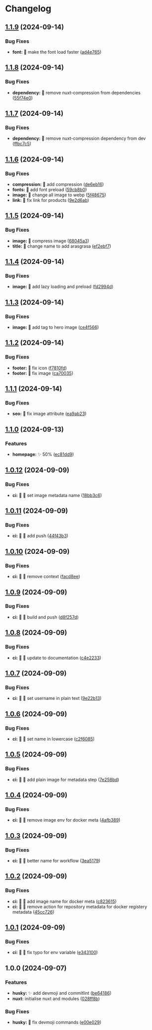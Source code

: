 # Changelog

## [1.1.9](https://github.com/Masutayunikon/Arasgrasa/compare/v1.1.8...v1.1.9) (2024-09-14)


### Bug Fixes

* **font:** 🐛 make the font load faster ([ad4e765](https://github.com/Masutayunikon/Arasgrasa/commit/ad4e765ae96abe379e7c7d992410e87e0f255e76))

## [1.1.8](https://github.com/Masutayunikon/Arasgrasa/compare/v1.1.7...v1.1.8) (2024-09-14)


### Bug Fixes

* **dependency:** 🐛 remove nuxt-compression from dependencies ([55f74e0](https://github.com/Masutayunikon/Arasgrasa/commit/55f74e006d1d1902ce0a95a03a104d9146f115f0))

## [1.1.7](https://github.com/Masutayunikon/Arasgrasa/compare/v1.1.6...v1.1.7) (2024-09-14)


### Bug Fixes

* **dependency:** 🐛 remove nuxt-compression dependency from dev ([ffbc7c5](https://github.com/Masutayunikon/Arasgrasa/commit/ffbc7c518ddfbf6baedad860e5d83638d183e0f8))

## [1.1.6](https://github.com/Masutayunikon/Arasgrasa/compare/v1.1.5...v1.1.6) (2024-09-14)


### Bug Fixes

* **compression:** 🐛 add compression ([de6eb16](https://github.com/Masutayunikon/Arasgrasa/commit/de6eb167df24b5d0383a80d616beda59324467ee))
* **fonts:** 🐛 add font preload ([59cb8b0](https://github.com/Masutayunikon/Arasgrasa/commit/59cb8b0bcfd3935c145c7f68944de1f07c15f63d))
* **image:** 🐛 change all image to webp ([5f48675](https://github.com/Masutayunikon/Arasgrasa/commit/5f48675e6b0776e859c02ff545b3d40b8bb61a61))
* **link:** 🐛 fix link for products ([9e2d6ab](https://github.com/Masutayunikon/Arasgrasa/commit/9e2d6ab8ac29801d9fec4625aab7392c70c306de))

## [1.1.5](https://github.com/Masutayunikon/Arasgrasa/compare/v1.1.4...v1.1.5) (2024-09-14)


### Bug Fixes

* **image:** 🐛 compress image ([68045a3](https://github.com/Masutayunikon/Arasgrasa/commit/68045a314b4cbe359fc84955be1d4b3436e08ff4))
* **title:** 🐛 change name to add arasgrasa ([ef2ebf7](https://github.com/Masutayunikon/Arasgrasa/commit/ef2ebf74042580fc3e0c5f0a63dfd3ab86f3f3af))

## [1.1.4](https://github.com/Masutayunikon/Arasgrasa/compare/v1.1.3...v1.1.4) (2024-09-14)


### Bug Fixes

* **image:** 🐛 add lazy loading and preload ([fd2994d](https://github.com/Masutayunikon/Arasgrasa/commit/fd2994db58fe234100ed269cb890a13c06faa0d6))

## [1.1.3](https://github.com/Masutayunikon/Arasgrasa/compare/v1.1.2...v1.1.3) (2024-09-14)


### Bug Fixes

* **image:** 🐛 add tag to hero image ([ce4f566](https://github.com/Masutayunikon/Arasgrasa/commit/ce4f56669ab7cd292ab8aaf02dcb2079a680613a))

## [1.1.2](https://github.com/Masutayunikon/Arasgrasa/compare/v1.1.1...v1.1.2) (2024-09-14)


### Bug Fixes

* **footer:** 🐛 fix icon ([f7810fd](https://github.com/Masutayunikon/Arasgrasa/commit/f7810fdf71f9da87a4860c3cf195bc86c40b7d5f))
* **footer:** 🐛 fix image ([ca70035](https://github.com/Masutayunikon/Arasgrasa/commit/ca700352a88887d00a929a76dd9e68a246c24b5b))

## [1.1.1](https://github.com/Masutayunikon/Arasgrasa/compare/v1.1.0...v1.1.1) (2024-09-14)


### Bug Fixes

* **seo:** 🐛 fix image attribute ([ea9ab23](https://github.com/Masutayunikon/Arasgrasa/commit/ea9ab23c5505a819cb3b7e1e7a43bdb9f0f32133))

## [1.1.0](https://github.com/Masutayunikon/Arasgrasa/compare/v1.0.12...v1.1.0) (2024-09-13)


### Features

* **homepage:** ✨ 50% ([ec81dd9](https://github.com/Masutayunikon/Arasgrasa/commit/ec81dd92b48bae375cd1e3fd6c2e94a1c59cfd91))

## [1.0.12](https://github.com/Masutayunikon/nuxt-template/compare/v1.0.11...v1.0.12) (2024-09-09)


### Bug Fixes

* **ci:** 🐛 👷 set image metadata name ([18bb3c6](https://github.com/Masutayunikon/nuxt-template/commit/18bb3c6e15ff0028161cb5ac720e910f1738c470))

## [1.0.11](https://github.com/Masutayunikon/nuxt-template/compare/v1.0.10...v1.0.11) (2024-09-09)


### Bug Fixes

* **ci:** 🐛 👷 add push ([44f43b3](https://github.com/Masutayunikon/nuxt-template/commit/44f43b32c1a0973a7dcd0bbefdaae1f819b2ed3e))

## [1.0.10](https://github.com/Masutayunikon/nuxt-template/compare/v1.0.9...v1.0.10) (2024-09-09)


### Bug Fixes

* **ci:** 🐛 👷 remove context ([facd8ee](https://github.com/Masutayunikon/nuxt-template/commit/facd8ee7a95c3cc7a0af11e1360c41d70630763b))

## [1.0.9](https://github.com/Masutayunikon/nuxt-template/compare/v1.0.8...v1.0.9) (2024-09-09)


### Bug Fixes

* **ci:** 🐛 👷 build and push ([d8f257d](https://github.com/Masutayunikon/nuxt-template/commit/d8f257d97961bc994c4050fa7ca9ac07b2fc367f))

## [1.0.8](https://github.com/Masutayunikon/nuxt-template/compare/v1.0.7...v1.0.8) (2024-09-09)


### Bug Fixes

* **ci:** 🐛 👷 update to documentation ([c4e2233](https://github.com/Masutayunikon/nuxt-template/commit/c4e2233a0cd01991db000865f308b4c584772797))

## [1.0.7](https://github.com/Masutayunikon/nuxt-template/compare/v1.0.6...v1.0.7) (2024-09-09)


### Bug Fixes

* **ci:** 🐛 👷 set username in plain text ([9e22b13](https://github.com/Masutayunikon/nuxt-template/commit/9e22b139d1705632c2c301f6974b6415ef43f664))

## [1.0.6](https://github.com/Masutayunikon/nuxt-template/compare/v1.0.5...v1.0.6) (2024-09-09)


### Bug Fixes

* **ci:** 🐛 👷 set name in lowercase ([c2f6085](https://github.com/Masutayunikon/nuxt-template/commit/c2f6085555a10f651b5a5c622843086f0cc15462))

## [1.0.5](https://github.com/Masutayunikon/nuxt-template/compare/v1.0.4...v1.0.5) (2024-09-09)


### Bug Fixes

* **ci:** 🐛 👷 add plain image for metadata step ([7e258bd](https://github.com/Masutayunikon/nuxt-template/commit/7e258bd845281d604683fa7b6c709b8641eb8284))

## [1.0.4](https://github.com/Masutayunikon/nuxt-template/compare/v1.0.3...v1.0.4) (2024-09-09)


### Bug Fixes

* **ci:** 🐛 👷 remove image env for docker meta ([4afb389](https://github.com/Masutayunikon/nuxt-template/commit/4afb38923563c68cd907bc599eef72afe3b2065e))

## [1.0.3](https://github.com/Masutayunikon/nuxt-template/compare/v1.0.2...v1.0.3) (2024-09-09)


### Bug Fixes

* **ci:** 🐛 👷 better name for workflow ([3ea5179](https://github.com/Masutayunikon/nuxt-template/commit/3ea51793e64949ae57cebdc64dedff848eb7b872))

## [1.0.2](https://github.com/Masutayunikon/nuxt-template/compare/v1.0.1...v1.0.2) (2024-09-09)


### Bug Fixes

* **ci:** 🐛 👷 add image name for docker meta ([c823615](https://github.com/Masutayunikon/nuxt-template/commit/c8236158755b477081b6fed67b4de139677ce620))
* **ci:** 🐛 👷 remove action for repository metadata for docker registery metadata ([45cc726](https://github.com/Masutayunikon/nuxt-template/commit/45cc7269c397ce0a7d5d49e427511276d3b339c4))

## [1.0.1](https://github.com/Masutayunikon/nuxt-template/compare/v1.0.0...v1.0.1) (2024-09-09)


### Bug Fixes

* **ci:** 🐛 👷 fix typo for env variable ([e343100](https://github.com/Masutayunikon/nuxt-template/commit/e34310067299973bfde379186d7f34da833c2f2a))

## 1.0.0 (2024-09-07)


### Features

* **husky:** ✨ add devmoji and commitlint ([be64186](https://github.com/Masutayunikon/nuxt-template/commit/be64186ae28d4f805d280284fc21c4b1eb6f139d))
* **nuxt:** initialise nuxt and modules ([028ff8b](https://github.com/Masutayunikon/nuxt-template/commit/028ff8bd0be9d6187cf80fea0c65a99f95107729))


### Bug Fixes

* **husky:** 🐛 fix devmoji commands ([e00e029](https://github.com/Masutayunikon/nuxt-template/commit/e00e029c9a4996415712b97c076fca5ab107581e))
